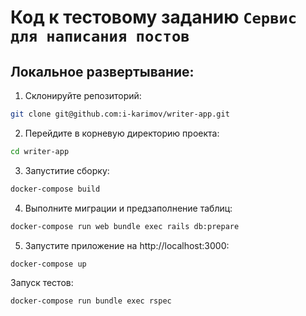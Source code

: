 # Код к тестовому заданию `Сервис для написания постов`

## Локальное развертывание:

1. Склонируйте репозиторий:
```bash
git clone git@github.com:i-karimov/writer-app.git
```
2. Перейдите в корневую директорию проекта:
```bash
cd writer-app
```
3. Запуститие сборку:
```bash
docker-compose build
```
4. Выполните миграции и предзаполнение таблиц:
```bash
docker-compose run web bundle exec rails db:prepare
```
5. Запустите приложение на http://localhost:3000:
```bash
docker-compose up
```



Запуск тестов:

```bash
docker-compose run bundle exec rspec
```
